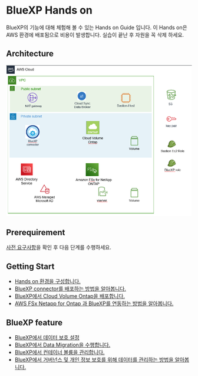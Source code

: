 # BlueXP Hands on
BlueXP의 기능에 대해 체험해 볼 수 있는 Hands on Guide 입니다.
이 Hands on은 AWS 환경에 배포됨으로 비용이 발생합니다.
실습이 끝난 후 자원을 꼭 삭제 하세요.

## Architecture
![Alt text](./Images/readme-0.png)

## Prerequirement 
[사전 요구사항](../QuickStart/Lab_Pre_Requirement.md)을 확인 후 다음 단계를 수행하세요.

## Getting Start
- [Hands on 환경을 구성합니다.](../QuickStart/Readme.md)
- [BlueXP connector를 배포하는 방법을 알아봅니다.](./Create_BlueXP_Connector/Readme.md)
- [BlueXP에서 Cloud Volume Ontap을 배포합니다.](./Handson/CVO/Readme.md)
- [AWS FSx Netapp for Ontap 과 BlueXP를 연동하는 방법을 알아봅니다.](./FSxN/readme.md)

## BlueXP feature
- [BlueXP에서 데이터 보호 설정](./Data_Protection/Readme.md)
- [BlueXP에서 Data Migration을 수행합니다.](./Data_Migration/Readme.md)
- [BlueXP에서 컨테이너 볼륨을 관리합니다.]()
- [BlueXP에서 거버넌스 및 개인 정보 보호를 위해 데이터를 관리하는 방법을 알아봅니다.]()